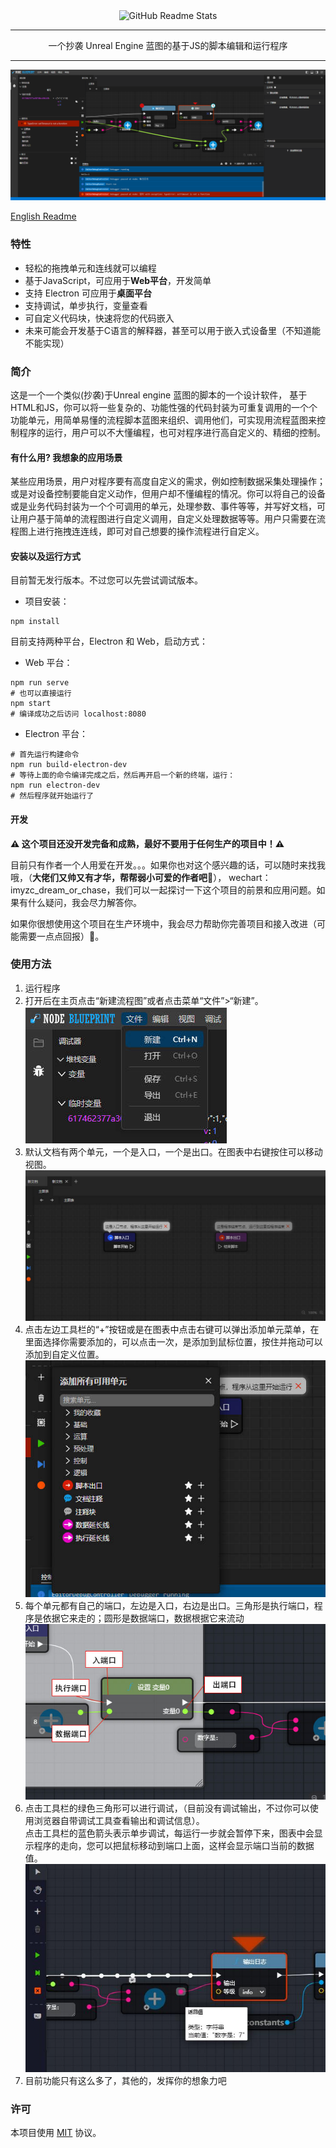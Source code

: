 
<p align="center">
 <img width="240px" src="https://raw.githubusercontent.com/imengyu/node-blueprint/master/src/assets/images/logo-huge.png" align="center" alt="GitHub Readme Stats" />
 <hr>
 <p align="center">一个抄袭 Unreal Engine 蓝图的基于JS的脚本编辑和运行程序</p>
</p>

---

![image](https://raw.githubusercontent.com/imengyu/node-blueprint/master/images/preview.png)

[English Readme](https://github.com/imengyu/node-blueprint/blob/master/README.en.md)
### 特性

* 轻松的拖拽单元和连线就可以编程
* 基于JavaScript，可应用于**Web平台**，开发简单
* 支持 Electron 可应用于**桌面平台**
* 支持调试，单步执行，变量查看
* 可自定义代码块，快速将您的代码嵌入
* 未来可能会开发基于C语言的解释器，甚至可以用于嵌入式设备里（不知道能不能实现）
### 简介

这是一个一个类似(抄袭)于Unreal engine 蓝图的脚本的一个设计软件， 基于HTML和JS，你可以将一些复杂的、功能性强的代码封装为可重复调用的一个个功能单元，用简单易懂的流程脚本蓝图来组织、调用他们，可实现用流程蓝图来控制程序的运行，用户可以不大懂编程，也可对程序进行高自定义的、精细的控制。

#### 有什么用? 我想象的应用场景

某些应用场景，用户对程序要有高度自定义的需求，例如控制数据采集处理操作；或是对设备控制要能自定义动作，但用户却不懂编程的情况。你可以将自己的设备或是业务代码封装为一个个可调用的单元，处理参数、事件等等，并写好文档，可让用户基于简单的流程图进行自定义调用，自定义处理数据等等。用户只需要在流程图上进行拖拽连连线，即可对自己想要的操作流程进行自定义。

#### 安装以及运行方式

目前暂无发行版本。不过您可以先尝试调试版本。

* 项目安装：

```
npm install
```

目前支持两种平台，Electron 和 Web，启动方式：

* Web 平台：

```
npm run serve
# 也可以直接运行
npm start
# 编译成功之后访问 localhost:8080
```

* Electron 平台：

```
# 首先运行构建命令
npm run build-electron-dev
# 等待上面的命令编译完成之后，然后再开启一个新的终端，运行：
npm run electron-dev
# 然后程序就开始运行了
```
#### 开发

**⚠ 这个项目还没开发完备和成熟，最好不要用于任何生产的项目中！⚠**

目前只有作者一个人用爱在开发。。。如果你也对这个感兴趣的话，可以随时来找我哦，（**大佬们又帅又有才华，帮帮弱小可爱的作者吧🙂**），
wechart： imyzc_dream_or_chase，我们可以一起探讨一下这个项目的前景和应用问题。如果有什么疑问，我会尽力解答你。

如果你很想使用这个项目在生产环境中，我会尽力帮助你完善项目和接入改进（可能需要一点点回报）🌈。

### 使用方法

1. 运行程序
2. 打开后在主页点击“新建流程图”或者点击菜单“文件”>“新建”。
   ![image](https://raw.githubusercontent.com/imengyu/node-blueprint/master/images/help1.jpg)
3. 默认文档有两个单元，一个是入口，一个是出口。在图表中右键按住可以移动视图。
   ![image](https://raw.githubusercontent.com/imengyu/node-blueprint/master/images/help2.jpg)
4. 点击左边工具栏的“+”按钮或是在图表中点击右键可以弹出添加单元菜单，在里面选择你需要添加的，可以点击一次，是添加到鼠标位置，按住并拖动可以添加到自定义位置。
   ![image](https://raw.githubusercontent.com/imengyu/node-blueprint/master/images/help3.jpg)
5. 每个单元都有自己的端口，左边是入口，右边是出口。三角形是执行端口，程序是依据它来走的；圆形是数据端口，数据根据它来流动
   ![image](https://raw.githubusercontent.com/imengyu/node-blueprint/master/images/help4.jpg)
6. 点击工具栏的绿色三角形可以进行调试，（目前没有调试输出，不过你可以使用浏览器自带调试工具查看输出和调试信息）。<br>
   点击工具栏的蓝色箭头表示单步调试，每运行一步就会暂停下来，图表中会显示程序的走向，您可以把鼠标移动到端口上面，这样会显示端口当前的数据值。
   ![image](https://raw.githubusercontent.com/imengyu/node-blueprint/master/images/help5.jpg)
7. 目前功能只有这么多了，其他的，发挥你的想象力吧
### 许可

本项目使用 [MIT](https://github.com/imengyu/node-blueprint/blob/master/LICENSE) 协议。
